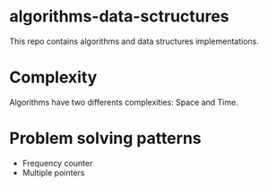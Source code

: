 # algorithms-data-sctructures
This repo contains algorithms and data structures implementations.

# Complexity

Algorithms have two differents complexities: Space and Time.

# Problem solving patterns
- Frequency counter
- Multiple pointers